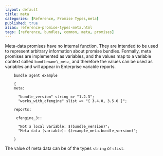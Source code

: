 ```yaml
---
layout: default
title: meta
categories: [Reference, Promise Types,meta]
published: true
alias: reference-promise-types-meta.html
tags: [reference, bundles, common, meta, promises]
---
```


Meta-data promises have no internal function. They are intended to be used to 
represent arbitrary information about promise bundles. Formally, meta promises 
are implemented as variables, and the values map to a variable context called 
`bundlename\_meta`, and therefore the values can be used as variables and will 
appear in Enterprise variable reports.

```cf3
    bundle agent example

    {     
    meta:

      "bundle_version" string => "1.2.3";
      "works_with_cfengine" slist => "{ 3.4.0, 3.5.0 }";

    reports:

     cfengine_3::

      "Not a local variable: $(bundle_version)";
      "Meta data (variable): $(example_meta.bundle_version)";

    }
```

The value of meta data can be of the types `string` or `slist`.

